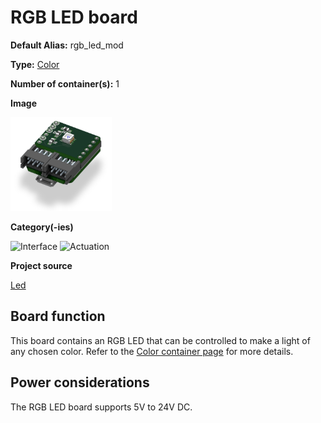 # RGB LED board

<div class="cust_sheet" markdown="1">
<p class="cust_sheet-title" markdown="1"><strong>Default Alias:</strong> rgb_led_mod</p>
<p class="cust_sheet-title" markdown="1"><strong>Type:</strong> <a href="../../high/containers_list/color.md">Color</a></p>
<p class="cust_sheet-title" markdown="1"><strong>Number of container(s):</strong> 1</p>
<p class="cust_sheet-title" markdown="1"><strong>Image</strong></p>
<p class="cust_indent" markdown="1"><img height="150" src="../../../_assets/img/rgb-led-container.png"></p>
<p class="cust_sheet-title" markdown="1"><strong>Category(-ies)</strong></p>
<p class="cust_indent" markdown="1">
<img height="50" src="../../../_assets/img/sticker-interface.png" title="Interface">
<img height="50" src="../../../_assets/img/sticker-actuation.png" title="Actuation">
</p>
<p class="cust_sheet-title" markdown="1"><strong>Project source </strong></p>
<a class="github-button" data-size="large" aria-label="Star Luos-io/Luos on GitHub" href="https://github.com/Luos-io/Examples/tree/master/Projects/l0/Led" target="_blank">Led</a>
</div>

## Board function
This board contains an RGB LED that can be controlled to make a light of any chosen color.
Refer to the [Color container page](../../high/containers_list/color.md) for more details.

## Power considerations
The RGB LED board supports 5V to 24V DC.


